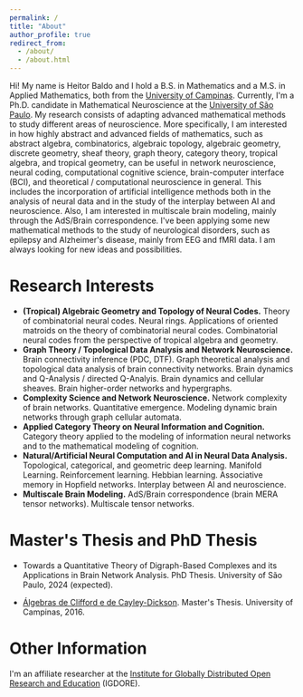 ```yaml
---
permalink: /
title: "About"
author_profile: true
redirect_from: 
  - /about/
  - /about.html
---
```



Hi! My name is Heitor Baldo and I hold a B.S. in Mathematics and a M.S. in Applied Mathematics, both from the [University of Campinas](https://www.unicamp.br/en). Currently, I'm a Ph.D. candidate in Mathematical Neuroscience at the [University of São Paulo](https://www5.usp.br/). 
My research consists of adapting advanced mathematical methods to study different areas of neuroscience. More specifically, I am interested in how highly abstract and advanced fields of mathematics, such as abstract algebra, combinatorics, algebraic topology, algebraic geometry, discrete geometry, sheaf theory, graph theory, category theory, tropical algebra, and tropical geometry, can be useful in network neuroscience, neural coding, computational cognitive science, brain-computer interface (BCI), and theoretical / computational neuroscience in general. This includes the incorporation of artificial intelligence methods both in the analysis of neural data and in the study of the interplay between AI and neuroscience. Also, I am interested in multiscale brain modeling, mainly through the AdS/Brain correspondence. I've been applying some new mathematical methods to the study of neurological disorders, such as epilepsy and Alzheimer's disease, mainly from EEG and fMRI data. I am always looking for new ideas and possibilities.

Research Interests
======

* **(Tropical) Algebraic Geometry and Topology of Neural Codes.** Theory of combinatorial neural codes. Neural rings. Applications of oriented matroids on the theory of combinatorial neural codes. Combinatorial neural codes from the perspective of tropical algebra and geometry.
* **Graph Theory / Topological Data Analysis and Network Neuroscience.** Brain connectivity inference (PDC, DTF). Graph theoretical analysis and topological data analysis of brain connectivity networks. Brain dynamics and Q-Analysis / directed Q-Analyis. Brain dynamics and cellular sheaves. Brain higher-order networks and hypergraphs.
* **Complexity Science and Network Neuroscience.** Network complexity of brain networks. Quantitative emergence. Modeling dynamic brain networks through graph cellular automata.
* **Applied Category Theory on Neural Information and Cognition.** Category theory applied to the modeling of information neural networks and to the mathematical modeling of cognition.
* **Natural/Artificial Neural Computation and AI in Neural Data Analysis.** Topological, categorical, and geometric deep learning. Manifold Learning. Reinforcement learning. Hebbian learning. Associative memory in Hopfield networks. Interplay between AI and neuroscience. 
* **Multiscale Brain Modeling.** AdS/Brain correspondence (brain MERA tensor networks). Multiscale tensor networks.


Master's Thesis and PhD Thesis
======

* Towards a Quantitative Theory of Digraph-Based Complexes and its Applications in Brain Network Analysis. PhD Thesis. University of São Paulo, 2024 (expected).

* [Álgebras de Clifford e de Cayley-Dickson](/files/BaldoHeitor_MP.pdf). Master's Thesis. University of Campinas, 2016.




Other Information
======
I'm an affiliate researcher at the [Institute for Globally Distributed Open Research and Education](https://igdore.org/) (IGDORE).
